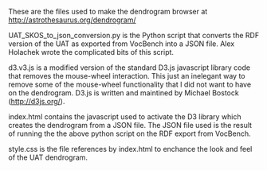 These are the files used to make the dendrogram browser at http://astrothesaurus.org/dendrogram/

UAT_SKOS_to_json_conversion.py is the Python script that converts the RDF version of the UAT as exported from VocBench into a JSON file.  Alex Holachek wrote the complicated bits of this script.

d3.v3.js is a modified version of the standard D3.js javascript library code that removes the mouse-wheel interaction.  This just an inelegant way to remove some of the mouse-wheel functionality that I did not want to have on the dendrogram.  D3.js is written and maintined by Michael Bostock (http://d3js.org/).

index.html contains the javascript used to activate the D3 library which creates the dendrogram from a JSON file.  The JSON file used is the result of running the the above python script on the RDF export from VocBench.

style.css is the file references by index.html to enchance the look and feel of the UAT dendrogram.
